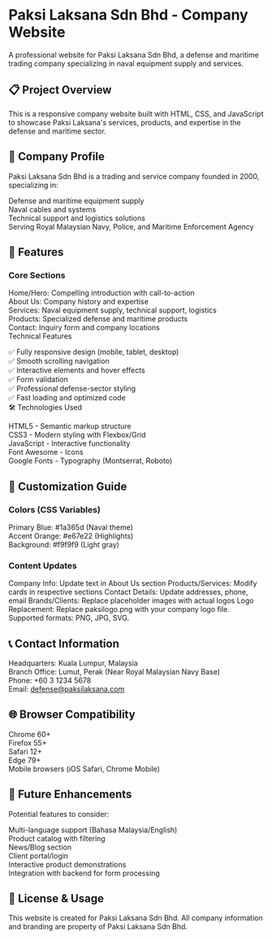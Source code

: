 # Paksi Laksana Sdn Bhd - Company Website

A professional website for Paksi Laksana Sdn Bhd, a defense and maritime trading company specializing in naval equipment supply and services.

## 📋 Project Overview

This is a responsive company website built with HTML, CSS, and JavaScript to showcase Paksi Laksana's services, products, and expertise in the defense and maritime sector.

## 🎯 Company Profile

Paksi Laksana Sdn Bhd is a trading and service company founded in 2000, specializing in:

Defense and maritime equipment supply  
Naval cables and systems  
Technical support and logistics solutions  
Serving Royal Malaysian Navy, Police, and Maritime Enforcement Agency  

## 🚀 Features

### Core Sections

Home/Hero: Compelling introduction with call-to-action  
About Us: Company history and expertise  
Services: Naval equipment supply, technical support, logistics  
Products: Specialized defense and maritime products  
Contact: Inquiry form and company locations  
Technical Features  

✅ Fully responsive design (mobile, tablet, desktop)  
✅ Smooth scrolling navigation  
✅ Interactive elements and hover effects  
✅ Form validation  
✅ Professional defense-sector styling  
✅ Fast loading and optimized code  
🛠️ Technologies Used  

HTML5 - Semantic markup structure  
CSS3 - Modern styling with Flexbox/Grid  
JavaScript - Interactive functionality  
Font Awesome - Icons  
Google Fonts - Typography (Montserrat, Roboto)  

## 🎨 Customization Guide

### Colors (CSS Variables)

Primary Blue: #1a365d (Naval theme)  
Accent Orange: #e67e22 (Highlights)  
Background: #f9f9f9 (Light gray)  

### Content Updates

Company Info: Update text in About Us section
Products/Services: Modify cards in respective sections
Contact Details: Update addresses, phone, email
Brands/Clients: Replace placeholder images with actual logos
Logo Replacement: Replace paksilogo.png with your company logo file. Supported formats: PNG, JPG, SVG.

## 📞 Contact Information

Headquarters: Kuala Lumpur, Malaysia   
Branch Office: Lumut, Perak (Near Royal Malaysian Navy Base)  
Phone: +60 3 1234 5678  
Email: defense@paksilaksana.com  

## 🌐 Browser Compatibility

Chrome 60+  
Firefox 55+  
Safari 12+  
Edge 79+  
Mobile browsers (iOS Safari, Chrome Mobile)  

## 🔧 Future Enhancements

Potential features to consider:  
  
Multi-language support (Bahasa Malaysia/English)  
Product catalog with filtering  
News/Blog section  
Client portal/login  
Interactive product demonstrations  
Integration with backend for form processing  

## 📝 License & Usage

This website is created for Paksi Laksana Sdn Bhd. All company information and branding are property of Paksi Laksana Sdn Bhd.
